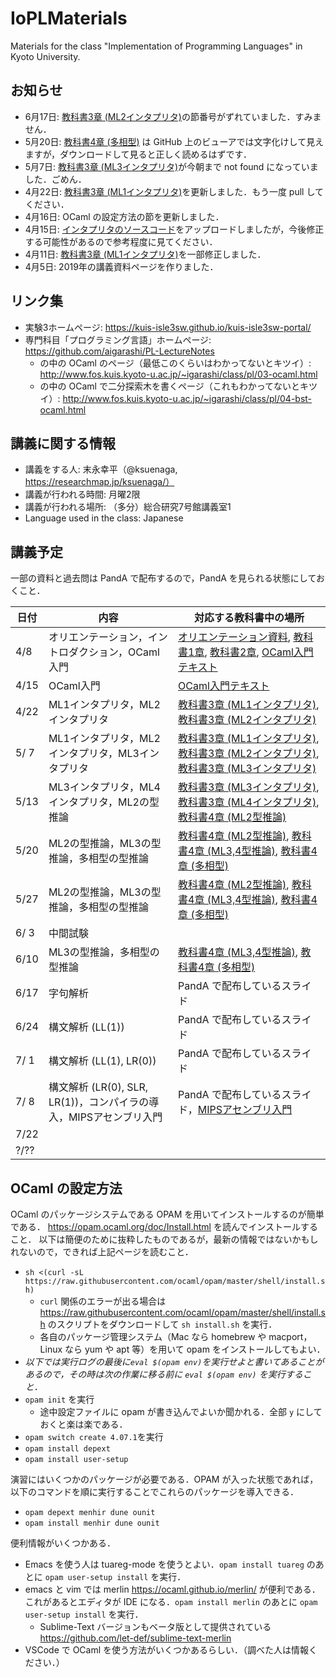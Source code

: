 # IoPLMaterials
Materials for the class "Implementation of Programming Languages" in Kyoto University.

## お知らせ

- 6月17日: [教科書3章 (ML2インタプリタ)](textbook/chap03-2.pdf)の節番号がずれていました．すみません．
- 5月20日: [教科書4章 (多相型)](textbook/chap04-3.pdf) は GitHub 上のビューアでは文字化けして見えますが，ダウンロードして見ると正しく読めるはずです．
- 5月7日: [教科書3章 (ML3インタプリタ)](textbook/chap03-3.pdf)が今朝まで not found になっていました．ごめん．
- 4月22日: [教科書3章 (ML1インタプリタ)](textbook/chap03-1.pdf)を更新しました．もう一度 pull してください．
- 4月16日: OCaml の設定方法の節を更新しました．
- 4月15日: [インタプリタのソースコード](interpreter)をアップロードしましたが，今後修正する可能性があるので参考程度に見てください．
- 4月11日: [教科書3章 (ML1インタプリタ)](textbook/chap03-1.pdf)を一部修正しました．
- 4月5日: 2019年の講義資料ページを作りました．

## リンク集

- 実験3ホームページ: https://kuis-isle3sw.github.io/kuis-isle3sw-portal/
- 専門科目「プログラミング言語」ホームページ: https://github.com/aigarashi/PL-LectureNotes
  - の中の OCaml のページ（最低このくらいはわかってないとキツイ）: http://www.fos.kuis.kyoto-u.ac.jp/~igarashi/class/pl/03-ocaml.html
  - の中の OCaml で二分探索木を書くページ（これもわかってないとキツイ）: http://www.fos.kuis.kyoto-u.ac.jp/~igarashi/class/pl/04-bst-ocaml.html

## 講義に関する情報

- 講義をする人: 末永幸平（@ksuenaga, https://researchmap.jp/ksuenaga/）
- 講義が行われる時間: 月曜2限
- 講義が行われる場所: （多分）総合研究7号館講義室1
- Language used in the class: Japanese

## 講義予定

一部の資料と過去問は PandA で配布するので，PandA を見られる状態にしておくこと．
   
| 日付 | 内容 | 対応する教科書中の場所 |
|------|-----------------------------------------------------------------------------|--------------------------------------------------------------------------------------------------------------------------------------------------------------|
| 4/8 | オリエンテーション，イントロダクション，OCaml入門 | [オリエンテーション資料](misc/orientation.md), [教科書1章](textbook/chap01.pdf), [教科書2章](textbook/chap02.pdf), [OCaml入門テキスト](textbook/mltext.pdf) |
| 4/15 | OCaml入門 | [OCaml入門テキスト](textbook/mltext.pdf) |
| 4/22 | ML1インタプリタ，ML2インタプリタ | [教科書3章 (ML1インタプリタ)](textbook/chap03-1.pdf), [教科書3章 (ML2インタプリタ)](textbook/chap03-2.pdf) |
| 5/ 7 | ML1インタプリタ，ML2インタプリタ，ML3インタプリタ | [教科書3章 (ML1インタプリタ)](textbook/chap03-1.pdf), [教科書3章 (ML2インタプリタ)](textbook/chap03-2.pdf), [教科書3章 (ML3インタプリタ)](textbook/chap03-3.pdf) |
| 5/13 | ML3インタプリタ，ML4インタプリタ，ML2の型推論 | [教科書3章 (ML3インタプリタ)](textbook/chap03-3.pdf), [教科書3章 (ML4インタプリタ)](textbook/chap03-4.pdf), [教科書4章 (ML2型推論)](textbook/chap04-1.pdf) |
| 5/20 | ML2の型推論，ML3の型推論，多相型の型推論 | [教科書4章 (ML2型推論)](textbook/chap04-1.pdf), [教科書4章 (ML3,4型推論)](textbook/chap04-2.pdf), [教科書4章 (多相型)](textbook/chap04-3.pdf) |
| 5/27 | ML2の型推論，ML3の型推論，多相型の型推論 | [教科書4章 (ML2型推論)](textbook/chap04-1.pdf), [教科書4章 (ML3,4型推論)](textbook/chap04-2.pdf), [教科書4章 (多相型)](textbook/chap04-3.pdf) |
| 6/ 3 | 中間試験 | |
| 6/10 | ML3の型推論，多相型の型推論 | [教科書4章 (ML3,4型推論)](textbook/chap04-2.pdf), [教科書4章 (多相型)](textbook/chap04-3.pdf) |
| 6/17 | 字句解析 | PandA で配布しているスライド |
| 6/24 | 構文解析 (LL(1)) | PandA で配布しているスライド |
| 7/ 1 | 構文解析 (LL(1), LR(0)) | PandA で配布しているスライド |
| 7/ 8 | 構文解析 (LR(0), SLR, LR(1))，コンパイラの導入，MIPSアセンブリ入門 | PandA で配布しているスライド，[MIPSアセンブリ入門](textbook/MIPS.pptx) |
| 7/22 | | |
| ?/?? | | |

## OCaml の設定方法

OCaml のパッケージシステムである OPAM を用いてインストールするのが簡単である．
https://opam.ocaml.org/doc/Install.html を読んでインストールすること．
以下は簡便のために抜粋したものであるが，最新の情報ではないかもしれないので，できれば上記ページを読むこと．

- `sh <(curl -sL https://raw.githubusercontent.com/ocaml/opam/master/shell/install.sh)`
  - `curl` 関係のエラーが出る場合は https://raw.githubusercontent.com/ocaml/opam/master/shell/install.sh のスクリプトをダウンロードして `sh install.sh` を実行．
  - 各自のパッケージ管理システム（Mac なら homebrew や macport，Linux なら yum や apt 等）を用いて opam をインストールしてもよい．
- _以下では実行ログの最後に`eval $(opam env)`を実行せよと書いてあることがあるので，その時は次の作業に移る前に `eval $(opam env)` を実行すること．_
- `opam init` を実行
  - 途中設定ファイルに opam が書き込んでよいか聞かれる．全部 `y` にしておくと楽は楽である．
- `opam switch create 4.07.1`を実行
- `opam install depext`
- `opam install user-setup`

演習にはいくつかのパッケージが必要である．OPAM が入った状態であれば，以下のコマンドを順に実行することでこれらのパッケージを導入できる．

- `opam depext menhir dune ounit`
- `opam install menhir dune ounit`

便利情報がいくつかある．

- Emacs を使う人は tuareg-mode を使うとよい．`opam install tuareg` のあとに `opam user-setup install` を実行．
- emacs と vim では merlin https://ocaml.github.io/merlin/ が便利である．これがあるとエディタが IDE になる．`opam install merlin` のあとに `opam user-setup install` を実行．
  - Sublime-Text バージョンもベータ版として提供されている https://github.com/let-def/sublime-text-merlin
- VSCode で OCaml を使う方法がいくつかあるらしい．（調べた人は情報ください．）
  
